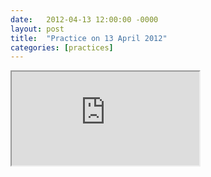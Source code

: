 ```yaml
---
date:   2012-04-13 12:00:00 -0000
layout: post
title:  "Practice on 13 April 2012"
categories: [practices]
---
```

<iframe src="https://www.youtube.com/embed/DM0ui24sC7w?rel=0" allowfullscreen="allowfullscreen"></iframe>
